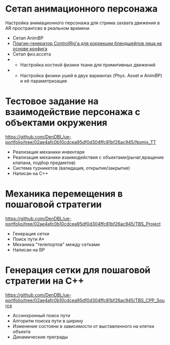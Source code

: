 # Сетап анимационного персонажа 

Настройка анимационного персонажа для стрима захвата движения в AR пространтсво в реальном времени
* Сетап AnimBP
* [Плагин-генератор ControlRig'а для коррекции блендшейпов лица на основе конфига](https://github.com/DenDBL/ue-portfolio/tree/02ae4afc0b10cdcea95df0d304ffc81bf26ac945/Facial_ControlRig_Builder)
* Сетап физ.ассета
* * Настройка костной физики ткани для примитивных движений
* * Настройка физики ушей в двух вариантах (Phys. Asset и AnimBP) и её параметризация

# Тестовое задание на взаимодействие персонажа с объектами окружения

https://github.com/DenDBL/ue-portfolio/tree/02ae4afc0b10cdcea95df0d304ffc81bf26ac945/Nomix_TT

* Реализация механики инвентаря
* Реализация механики взаимодействия с объектами(рычаг,вращение клапана, подбор предметов)
* Система турникетов (валидация, открытие/закрытие)
* Написан на C++

# Механика перемещения в пошаговой стратегии

https://github.com/DenDBL/ue-portfolio/tree/02ae4afc0b10cdcea95df0d304ffc81bf26ac945/TBS_Project

* Генерация сетки
* Поиск пути A*
* Механика "телепортов" между сетками
* Написан на BP

# Генерация сетки для пошаговой стратегии на C++

https://github.com/DenDBL/ue-portfolio/tree/02ae4afc0b10cdcea95df0d304ffc81bf26ac945/TBS_CPP_Source

* Ассинхронный поиск пути
* Алгоритм поиска пути в ширину
* Изменение состояни в зависимости от выставленного на клетки объекта
* Динамические преграды


